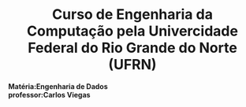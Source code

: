 <h1 style="text-align:center">Curso de Engenharia da Computação pela Univercidade Federal do Rio Grande do Norte (UFRN)
</h1>

<strong>Matéria:Engenharia de Dados</strong> <br>
<strong>professor:Carlos Viegas</strong>